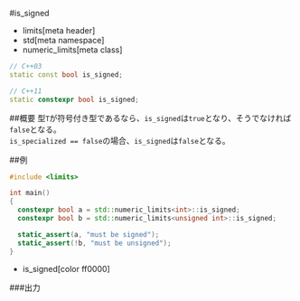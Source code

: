 #is_signed
* limits[meta header]
* std[meta namespace]
* numeric_limits[meta class]

```cpp
// C++03
static const bool is_signed;

// C++11
static constexpr bool is_signed;
```

##概要
型`T`が符号付き型であるなら、`is_signed`は`true`となり、そうでなければ`false`となる。  
`is_specialized == false`の場合、`is_signed`は`false`となる。


##例
```cpp
#include <limits>

int main()
{
  constexpr bool a = std::numeric_limits<int>::is_signed;
  constexpr bool b = std::numeric_limits<unsigned int>::is_signed;

  static_assert(a, "must be signed");
  static_assert(!b, "must be unsigned");
}
```
* is_signed[color ff0000]

###出力
```
```


